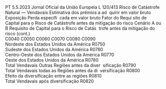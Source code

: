 PT  5.5.2023 Jornal Oficial da União Europeia L 120/413
 Risco de Catástrofe Natural — Vendavais  Estimativa dos 
prémios a ad ­
quirir em valor 
bruto  Exposição  Perda especifi ­
cada em valor 
bruto  Fator do Requi ­
sito de Capital 
para o Risco de 
Catástrofe antes 
da mitigação do 
risco  Cenário A ou B  Requisito de 
Capital para o 
Risco de Catás ­
trofe antes da 
mitigação do 
risco  (cont.)  
C0040  C0050  C0060  C0070  C0080  C0090  
Nordeste dos Estados Unidos da América  R0750  
Sudeste dos Estados Unidos da América  R0760  
Centro-Oeste dos Estados Unidos da América  R0770  
Oeste dos Estados Unidos da América  R0780  
Total Vendavais Outras Regiões antes da diver ­
sificação  R0790  
Total Vendavais todas as Regiões antes da di ­
versificação  R0800  
Efeito da diversificação entre as regiões  R0810  
Total Vendavais após diversificação  R0820